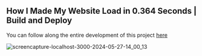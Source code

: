 ## How I Made My Website Load in 0.364 Seconds | Build and Deploy
You can follow along the entire development of this project <a href="https://www.youtube.com/watch?v=3WCIyNOrzwM" target="_blank">here</a>

![screencapture-localhost-3000-2024-05-27-14_00_13](https://github.com/TathataHY/jsm-resources/assets/86846618/3799149c-5e40-4549-8d5c-4cf1dd9e3614)
